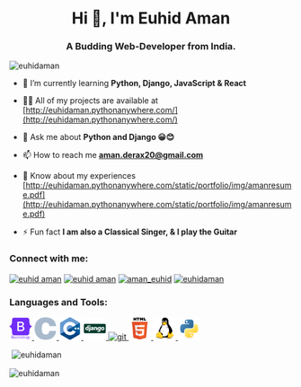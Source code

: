 <h1 align="center">Hi 👋, I'm Euhid Aman</h1>
<h3 align="center">A Budding Web-Developer from India.</h3>

<p align="left"> <img src="https://komarev.com/ghpvc/?username=euhidaman&label=Profile%20views&color=0e75b6&style=flat" alt="euhidaman" /> </p>

- 🌱 I’m currently learning **Python, Django, JavaScript & React**

- 👨‍💻 All of my projects are available at [http://euhidaman.pythonanywhere.com/](http://euhidaman.pythonanywhere.com/)

- 💬 Ask me about **Python and Django 😀😊**

- 📫 How to reach me **aman.derax20@gmail.com**

- 📄 Know about my experiences [http://euhidaman.pythonanywhere.com/static/portfolio/img/amanresume.pdf](http://euhidaman.pythonanywhere.com/static/portfolio/img/amanresume.pdf)

- ⚡ Fun fact **I am also a Classical Singer, & I play the Guitar**

<h3 align="left">Connect with me:</h3>
<p align="left">
<a href="https://linkedin.com/in/euhid aman" target="blank"><img align="center" src="https://cdn.jsdelivr.net/npm/simple-icons@3.0.1/icons/linkedin.svg" alt="euhid aman" height="30" width="40" /></a>
<a href="https://fb.com/euhid aman" target="blank"><img align="center" src="https://cdn.jsdelivr.net/npm/simple-icons@3.0.1/icons/facebook.svg" alt="euhid aman" height="30" width="40" /></a>
<a href="https://instagram.com/aman_euhid" target="blank"><img align="center" src="https://cdn.jsdelivr.net/npm/simple-icons@3.0.1/icons/instagram.svg" alt="aman_euhid" height="30" width="40" /></a>
<a href="https://www.hackerrank.com/euhidaman" target="blank"><img align="center" src="https://cdn.jsdelivr.net/npm/simple-icons@3.0.1/icons/hackerrank.svg" alt="euhidaman" height="30" width="40" /></a>
</p>

<h3 align="left">Languages and Tools:</h3>
<p align="left"> <a href="https://getbootstrap.com" target="_blank"> <img src="https://raw.githubusercontent.com/devicons/devicon/master/icons/bootstrap/bootstrap-plain-wordmark.svg" alt="bootstrap" width="40" height="40"/> </a> <a href="https://www.cprogramming.com/" target="_blank"> <img src="https://raw.githubusercontent.com/devicons/devicon/master/icons/c/c-original.svg" alt="c" width="40" height="40"/> </a> <a href="https://www.w3schools.com/cpp/" target="_blank"> <img src="https://raw.githubusercontent.com/devicons/devicon/master/icons/cplusplus/cplusplus-original.svg" alt="cplusplus" width="40" height="40"/> </a> <a href="https://www.djangoproject.com/" target="_blank"> <img src="https://raw.githubusercontent.com/devicons/devicon/master/icons/django/django-original.svg" alt="django" width="40" height="40"/> </a> <a href="https://git-scm.com/" target="_blank"> <img src="https://www.vectorlogo.zone/logos/git-scm/git-scm-icon.svg" alt="git" width="40" height="40"/> </a> <a href="https://www.w3.org/html/" target="_blank"> <img src="https://raw.githubusercontent.com/devicons/devicon/master/icons/html5/html5-original-wordmark.svg" alt="html5" width="40" height="40"/> </a> <a href="https://www.linux.org/" target="_blank"> <img src="https://raw.githubusercontent.com/devicons/devicon/master/icons/linux/linux-original.svg" alt="linux" width="40" height="40"/> </a> <a href="https://www.python.org" target="_blank"> <img src="https://raw.githubusercontent.com/devicons/devicon/master/icons/python/python-original.svg" alt="python" width="40" height="40"/> </a> </p>

<p>&nbsp;<img align="center" src="https://github-readme-stats.vercel.app/api?username=euhidaman&show_icons=true&locale=en" alt="euhidaman" /></p>

<p><img align="center" src="https://github-readme-streak-stats.herokuapp.com/?user=euhidaman&" alt="euhidaman" /></p>
